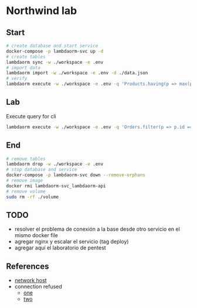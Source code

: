 # Northwind lab

## Start

```sh
# create database and start service
docker-compose -p lambdaorm-svc up -d
# create tables
lambdaorm sync -w ./workspace -e .env
# import data
lambdaorm import -w ./workspace -e .env -d ./data.json
# verify
lambdaorm execute -w ./workspace -e .env -q 'Products.having(p => max(p.price) > 100).map(p => ({ category: p.category.name, largestPrice: max(p.price) })).sort(p => desc(p.largestPrice))'
```

## Lab

Execute query for cli

```sh
lambdaorm execute -w ./workspace -e .env -q 'Orders.filter(p => p.id === id).include(p => [p.customer.map(p => p.name), p.details.include(p => p.product.include(p => p.category.map(p => p.name)).map(p => p.name)).map(p => [p.quantity, p.unitPrice])])' -d '{"id": 2 }'
```

## End

```sh
# remove tables
lambdaorm drop -w ./workspace -e .env
# stop database and service
docker-compose -p lambdaorm-svc down --remove-orphans
# remove image
docker rmi lambdaorm-svc_lambdaorm-api
# remove volume
sudo rm -rf ./volume
```

## TODO

- resolver el problema de conexión a la base desde otro servicio en el mismo docker file
- agregar nginx y escalar el servicio (tag deploy)
- agregar aquí el laboratorio de pentest

## References

- [network host](https://stackoverflow.com/questions/56582446/how-to-use-host-network-for-docker-compose)
- connection refused
  - [one](https://nayak.io/posts/docker-compose-postgres-and-connection-refused/)
  - [two](https://www.appsloveworld.com/docker/100/2/econnrefused-for-postgres-on-nodejs-with-dockers)
